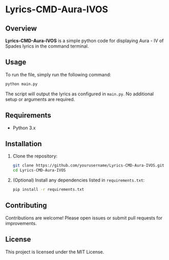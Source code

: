 # Lyrics-CMD-Aura-IVOS

## Overview

**Lyrics-CMD-Aura-IVOS** is a simple python code for displaying Aura - IV of Spades lyrics in the command terminal.

## Usage

To run the file, simply run the following command:

```bash
python main.py
```

The script will output the lyrics as configured in `main.py`. No additional setup or arguments are required.

## Requirements

- Python 3.x

## Installation

1. Clone the repository:
    ```bash
    git clone https://github.com/yourusername/Lyrics-CMD-Aura-IVOS.git
    cd Lyrics-CMD-Aura-IVOS
    ```

2. (Optional) Install any dependencies listed in `requirements.txt`:
    ```bash
    pip install -r requirements.txt
    ```

## Contributing

Contributions are welcome! Please open issues or submit pull requests for improvements.

## License

This project is licensed under the MIT License.
